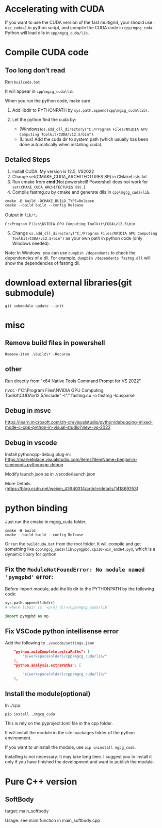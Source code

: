 # Accelerating with CUDA
If you want to use the CUDA version of the fast multigrid, your should use `-use_cuda=1` in python script, and compile the CUDA code in `cpp/mgcg_cuda`. Python will load dlls in `cpp/mgcg_cuda/lib`.

# Compile CUDA code

## Too long don't read

Run `builcuda.bat`

It will appear in `cpp\mgcg_cuda\lib`

When you run the python code, make sure 

1. Add libdir to PYTHONPATH by `sys.path.append(cpp\mgcg_cuda\lib)`.

2. Let the python find the cuda by:
   - (Windows)`os.add_dll_directory("C:/Program Files/NVIDIA GPU Computing Toolkit/CUDA/v12.5/bin")`.
   - (Linux) Add the cuda dir to system path (which usually has been done automatically when installing cuda).



## Detailed Steps
1. Install CUDA. My version is 12.5, VS2022
2. Change set(CMAKE_CUDA_ARCHITECTURES 89) in CMakeLists.txt
3. Run cmake from **cmd**(Not powershell! Powershell does not work for `set(CMAKE_CUDA_ARCHITECTURES 89).`)
4. Compile fastmg.cu by cmake and generate dlls in `cpp\mgcg_cuda\lib`.
```
cmake -B build -DCMAKE_BUILD_TYPE=Release
cmake --build build --config Release
```

Output in `lib/*`。

`C:\Program Files\NVIDIA GPU Computing Toolkit\CUDA\v12.5\bin`

5. Change `os.add_dll_directory("C:/Program Files/NVIDIA GPU Computing Toolkit/CUDA/v12.5/bin")` as your own path in python code (only Windows needed).


Note: In Windows, you can use `dumpbin /dependents` to check the dependencies of a dll. For example, `dumpbin /dependents fastmg.dll` will show the dependencies of fastmg.dll.


<!-- Download(600MB): 
https://bhpan.buaa.edu.cn/link/AA1B784714F4D846E59851D1B12E83196D
or
https://www.dropbox.com/scl/fi/tvpr3g3btjca0maaz6gfl/dlls.zip?rlkey=68u687oghe5i7tddvedggcy7l&st=eo8dg8cd&dl=0 -->


# download external libraries(git submodule)
```
git submodule update --init 
```


# misc
## Remove build files in powershell
```
Remove-Item .\build\* -Recurse
```

## other 
Run directly from "x64 Native Tools Command Prompt for VS 2022"

nvcc -I"C:\Program Files\NVIDIA GPU Computing Toolkit\CUDA\v12.5/include" -I"." fastmg.cu -o fastmg -lcusparse


## Debug in msvc

 https://learn.microsoft.com/zh-cn/visualstudio/python/debugging-mixed-mode-c-cpp-python-in-visual-studio?view=vs-2022 


## Debug in vscode
Install pythoncpp-debug plug-in: https://marketplace.visualstudio.com/items?itemName=benjamin-simmonds.pythoncpp-debug

Modify launch.json as in .vscode/launch.json


More Details:
(https://blog.csdn.net/weixin_43940314/article/details/141869353)


# python binding
Just run the cmake in mgcg_cuda folder.
```
cmake -B build
cmake --build build --config Release
```

Or run the `buildcuda.bat` from the root folder. It will compile and get something like `cpp\mgcg_cuda\lib\pymgpbd.cp310-win_amd64.pyd`, which is a dynamic libary for python.



## Fix the `ModuleNotFoundError: No module named 'pymgpbd'` error:

Before import module, add the lib dir to the PYTHONPATH by the following code:
```python
sys.path.append(libdir)
# where libdir is `<proj_dir>/cpp/mgcg_cuda/lib`

import pymgpbd as mp
```


## Fix VSCode python intellisense error

 Add the following to `./vscode/settings.json`
```json
    "python.autoComplete.extraPaths": [
        "${workspaceFolder}/cpp/mgcg_cuda/lib/"
    ],
    "python.analysis.extraPaths": [

        "${workspaceFolder}/cpp/mgcg_cuda/lib/"
    ],
```

## Install the module(optional)
In ./cpp

```
pip install ./mgcg_cuda
```

This is rely on the pyproject.toml file in the cpp folder.

It will install the module in the site-packages folder of the python environment.

If you want to uninstall the module, use `pip uninstall mgcg_cuda`.

Installing is not necessary. It may take long time. I suggest you to install it only if you have finished the development and want to publish the module.


# Pure C++ version 
## SoftBody

target: main_softbody

Usage: see main function in main_softbody.cpp
